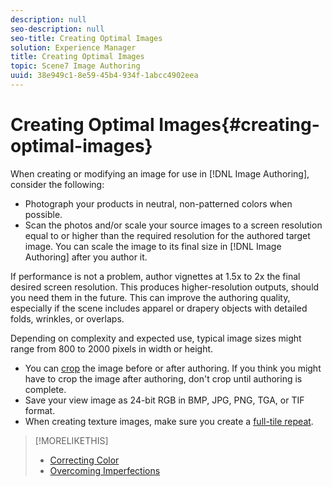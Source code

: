 ```yaml
---
description: null
seo-description: null
seo-title: Creating Optimal Images
solution: Experience Manager
title: Creating Optimal Images
topic: Scene7 Image Authoring
uuid: 38e949c1-8e59-45b4-934f-1abcc4902eea
---
```


# Creating Optimal Images{#creating-optimal-images}

When creating or modifying an image for use in [!DNL Image Authoring], consider the following:

* Photograph your products in neutral, non-patterned colors when possible. 
* Scan the photos and/or scale your source images to a screen resolution equal to or higher than the required resolution for the authored target image. You can scale the image to its final size in [!DNL Image Authoring] after you author it.

If performance is not a problem, author vignettes at 1.5x to 2x the final desired screen resolution. This produces higher-resolution outputs, should you need them in the future. This can improve the authoring quality, especially if the scene includes apparel or drapery objects with detailed folds, wrinkles, or overlaps.

Depending on complexity and expected use, typical image sizes might range from 800 to 2000 pixels in width or height.

* You can [crop](../c-vat-gs/t-vat-crop-vign.md#task-5cc9325e3592489d83109e0cec744bac) the image before or after authoring. If you think you might have to crop the image after authoring, don't crop until authoring is complete. 
* Save your view image as 24-bit RGB in BMP, JPG, PNG, TGA, or TIF format. 
* When creating texture images, make sure you create a [full-tile repeat](../c-vat-troubleshooting/r-vat-full-tile-repeat/r-vat-full-tile-repeat.md#reference-7dc916534a864b2d9a5d21ca31056b54).

>[!MORELIKETHIS]
>
>* [Correcting Color](../c-vat-troubleshooting/r-vat-corr-color/r-vat-corr-color.md#reference-845cf6537e474053b516422f7666c78f)
>* [Overcoming Imperfections](../c-vat-troubleshooting/r-vat-imperfections/r-vat-imperfections.md#reference-b032b555641040a7a92cb4873c062459)
